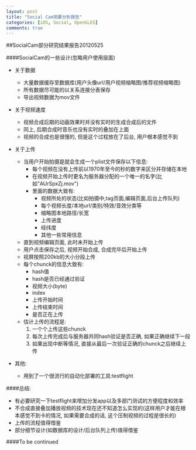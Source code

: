 ```yaml
---
layout: post
title: "Social Cam简要分析报告"
categories: [iOS, Social, OpenGLES]
comments: true
---
```

##SocialCam部分研究结果报告20120525

####SocialCam的一些设计(忽略用户使用层面)

* 关于数据
	* 大量数据缓存至数据库(用户头像url/用户视频缩略图/推荐视频缩略图)
	* 所有数据尽可能的以关系连接分表保存
	* 导出视频数据为mov文件

* 关于视频速度
	* 视频合成后期的动画效果时并没有实时的生成合成后的文件
	* 同上, 后期合成时音乐也没有实时的叠加在上面
	* 视频的合成也是很慢的, 但是这个过程放在了后台, 用户根本感觉不到

* 关于上传
	* 当用户开始拍摄是就会生成一个plist文件保存以下信息:
		* 每个视频在没有上传前以1970年至今的秒的数字来区分并存储在本地
		* 在视频开始上传时更名为服务器分配的一个唯一的名字(比如"AUrSpxZj.mov")
		* 里面的数据大致有:
			* 视频所处的状态(比如拍摄中,tag页面,编辑页面,后台上传队列)
			* 每个视频长度/本地url/类别/特效/音效分类等
			* 缩略图本地路径/长宽
			* 上传进度
			* 经纬度
			* 其他一些常用信息
	* 直到视频编辑页面, 此时未开始上传
	* 用户点击保存之后, 视频开始合成, 合成完毕后开始上传
	* 视屏按照200kb的大小分段上传
	* 每个chunck的信息大致有:
		* hash值
		* hash是否已经通过验证
		* 视频大小(byte)
		* index
		* 上传开始时间
		* 上传结束时间
		* 是否正在上传
	* 估计上传的流程是:
		1. 一个个上传这些chunck
		2. 每次上传完成后与服务器共同hash验证是否正确, 如果正确继续下一段
		3. 如果出现中断等情况, 直接从最后一次验证正确的chunck之后继续上传

* 其他:
	* 用到了一个很流行的自动化部署的工具:testflight

####总结:

* 有必要研究一下testflight来增加分发app以及多部门测试的方便程度和效率
* 不合成直接叠加播放视频的技术现在还不知道怎么实现的(这样用户才能在根本感觉不到卡的情况, 如果需要合成的话, 这个压制视频的过程是很长的)
* 上传的流程值得借鉴
* 部分细节设计(如数据库的设计/后台队列上传)值得借鉴

####To be continued
